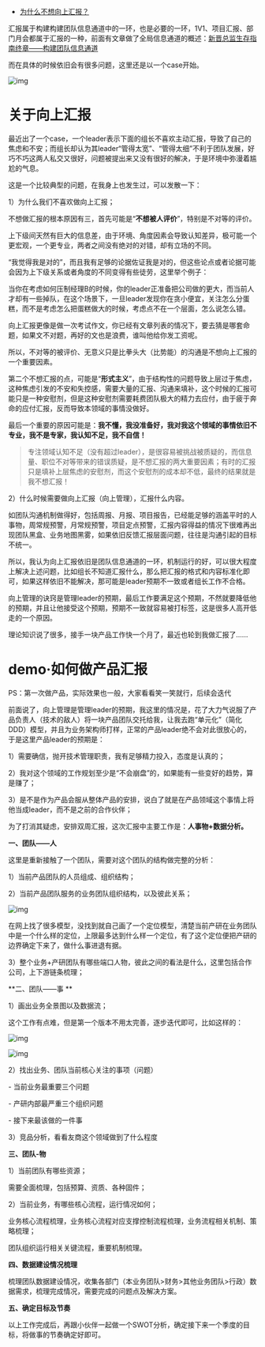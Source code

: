 - [为什么不想向上汇报？](https://www.cnblogs.com/yexiaochai/p/15045962.html)



汇报属于构建构建团队信息通道中的一环，也是必要的一环，1V1、项目汇报、部门月会都属于汇报的一种，前面有文章做了全局信息通道的概述：[新晋总监生存指南终章——构建团队信息通道](http://mp.weixin.qq.com/s?__biz=Mzk0NzI1MDYxNQ==&mid=2247483880&idx=1&sn=19d4fa0f8b4f5ff7efc5a144733dff8a&chksm=c378f530f40f7c26a247078b00c7a23986cd23094a779e700d2f20b39c2cac8a953a36e62a0b&scene=21#wechat_redirect)

而在具体的时候依旧会有很多问题，这里还是以一个case开始。

![img](https://img2020.cnblogs.com/blog/294743/202107/294743-20210722193851606-794577027.png)

# 关于向上汇报

最近出了一个case，一个leader表示下面的组长不喜欢主动汇报，导致了自己的焦虑和不安；而组长却认为其leader“管得太宽”、“管得太细”不利于团队发展，好巧不巧这两人私交又很好，问题被提出来又没有很好的解决，于是环境中弥漫着尴尬的气息。

这是一个比较典型的问题，在我身上也发生过，可以发散一下：

1）为什么我们不喜欢做向上汇报；

不想做汇报的根本原因有三，首先可能是“**不想被人评价**”，特别是不对等的评价。

上下级间天然有巨大的信息差，由于环境、角度因素会导致认知差异，极可能一个更宏观，一个更专业，两者之间没有绝对的对错，却有立场的不同。

“我觉得我是对的”，而且我有足够的论据佐证我是对的，但这些论点或者论据可能会因为上下级关系或者角度的不同变得有些徒劳，这里举个例子：

当你在考虑如何压制经理B的时候，你的leader正准备把公司做的更大，而当前人才却有一些掉队，在这个场景下，一旦leader发现你在贪小便宜，关注怎么分蛋糕，而不是考虑怎么把蛋糕做大的时候，考虑点不在一个层面，怎么说怎么错。

向上汇报更像是做一次考试作文，你已经有文章列表的情况下，要去猜是哪套命题，如果文不对题，再好的文也是浪费，谁叫他给你发工资呢。

所以，不对等的被评价、无意义只是比拳头大（比势能）的沟通是不想向上汇报的一个重要因素。

第二个不想汇报的点，可能是“**形式主义**”，由于结构性的问题导致上层过于焦虑，这种焦虑引发的不安和失控感，需要大量的汇报、沟通来填补，这个时候的汇报可能只是一种安慰剂，但是这种安慰剂需要耗费团队极大的精力去应付，由于疲于奔命的应付汇报，反而导致本领域的事情没做好。

最后一个重要的原因可能是：**我不懂，我没准备好，我对我这个领域的事情依旧不专业，我不是专家，我认知不足，我不自信！**

> 专注领域认知不足（没有超过leader），是很容易被挑战被质疑的，而信息量、职位不对等带来的错误质疑，是不想汇报的两大重要因素；有时的汇报只是填补上层焦虑的安慰剂，而这个安慰剂的成本却不低，最终的结果就是我不想汇报！

2）什么时候需要做向上汇报（向上管理），汇报什么内容。

如团队沟通机制做得好，包括周报、月报、项目报告，已经能足够的涵盖平时的人事物，周常规预警，月常规预警，项目定点预警，汇报内容得益的情况下很难再出现团队黑盒、业务地图黑雾，如果依旧反馈汇报层面问题，往往是沟通引起的目标不统一。

所以，我认为向上汇报依旧是团队信息通道的一环，机制运行的好，可以很大程度上解决上述问题，比如组长不知道汇报什么，那么把汇报的格式和内容标准化即可，如果这样依旧不能解决，那可能是leader预期不一致或者组长工作不合格。

向上管理的诀窍是管理leader的预期，最后工作要满足这个预期，不然就要降低他的预期，并且让他接受这个预期，预期不一致就容易被打标签，这是很多人高开低走的一个原因。

理论知识说了很多，接手一块产品工作快一个月了，最近也轮到我做汇报了......

# demo·如何做产品汇报

PS：第一次做产品，实际效果也一般，大家看看笑一笑就行，后续会迭代

前面说了，向上管理是管理leader的预期，我这里的情况是，花了大力气说服了产品负责人（技术的敌人）将一块产品团队交托给我，让我去跑“单元化”（简化DDD）模型，并且为业务架构师打样，正常的产品leader绝不会对此很放心的，于是这里产品leader的预期是：

1）需要确信，抛开技术管理职责，我有足够精力投入，态度是认真的；

2）我对这个领域的工作规划至少是“不会崩盘”的，如果能有一些变好的趋势，算是赚了；

3）是不是作为产品会服从整体产品的安排，说白了就是在产品领域这个事情上将他当成leader，而不是之前的合作伙伴；

为了打消其疑虑，安排双周汇报，这次汇报中主要工作是：**人事物+数据分析。**

**一、团队——人**

这里是重新接触了一个团队，需要对这个团队的结构做完整的分析：

1）当前产品团队的人员组成、组织结构；

2）当前产品团队服务的业务团队组织结构，以及彼此关系；

![img](https://img2020.cnblogs.com/blog/294743/202107/294743-20210722193851700-164047342.png)

在网上找了很多模型，没找到就自己画了一个定位模型，清楚当前产研在业务团队中是一个什么样的定位，上限最多达到什么样一个定位，有了这个定位便把产研的边界确定下来了，做什么事进退有据。

3）整个业务+产研团队有哪些端口人物，彼此之间的看法是什么，这里包括合作公司，上下游链条梳理；

**二、团队——事
**

1）画出业务全景图以及数据流；

这个工作有点难，但是第一个版本不用太完善，逐步迭代即可，比如这样的：

![img](https://img2020.cnblogs.com/blog/294743/202107/294743-20210722193851651-606827797.png)

![img](https://img2020.cnblogs.com/blog/294743/202107/294743-20210722193851582-1792737450.png)

2）找出业务、团队当前核心关注的事项（问题）

\- 当前业务最重要三个问题

\- 产研内部最严重三个组织问题

\- 接下来最该做的一件事

3）竞品分析，看看友商这个领域做到了什么程度

**三、团队-物**

1）当前团队有哪些资源；

需要全面梳理，包括预算、资质、各种固件；

2）当前业务，有哪些核心流程，运行情况如何；

业务核心流程梳理，业务核心流程对应支撑控制流程梳理，业务流程相关机制、策略梳理；

团队组织运行相关关键流程，重要机制梳理。

**四、数据建设情况梳理**

梳理团队数据建设情况，收集各部门（本业务团队>财务>其他业务团队>行政）数据需求，梳理完成情况，需要完成的问题点及解决方案。

**五、确定目标及节奏**

以上工作完成后，再跟小伙伴一起做一个SWOT分析，确定接下来一个季度的目标，将做事的节奏确定好即可。